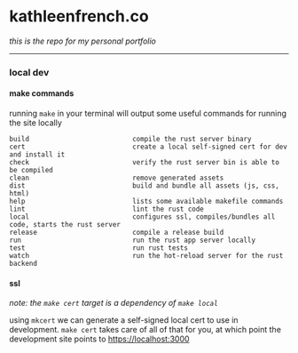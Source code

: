 # kathleenfrench.co

_this is the repo for my personal portfolio_

----

### local dev

#### make commands

running `make` in your terminal will output some useful commands for running the site locally

```
build                          compile the rust server binary
cert                           create a local self-signed cert for dev and install it
check                          verify the rust server bin is able to be compiled
clean                          remove generated assets
dist                           build and bundle all assets (js, css, html)
help                           lists some available makefile commands
lint                           lint the rust code
local                          configures ssl, compiles/bundles all code, starts the rust server
release                        compile a release build
run                            run the rust app server locally
test                           run rust tests
watch                          run the hot-reload server for the rust backend
```

#### ssl

_note: the `make cert` target is a dependency of `make local`_

using `mkcert` we can generate a self-signed local cert to use in development. `make cert` takes care of all of that for you, at which point the development site points to [https://localhost:3000](https://localhost:3000)